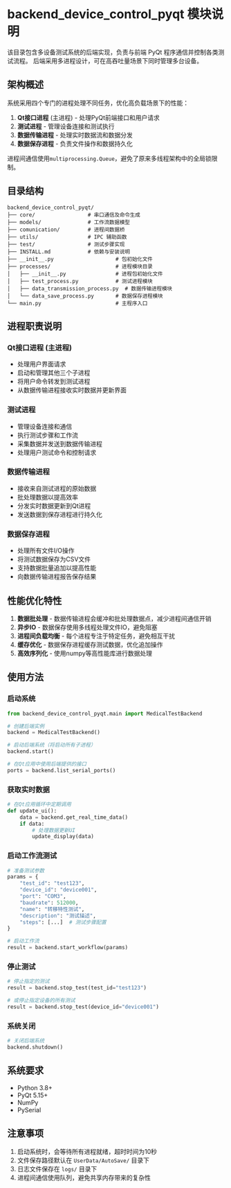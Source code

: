 # backend_device_control_pyqt 模块说明

该目录包含多设备测试系统的后端实现，负责与前端 PyQt 程序通信并控制各类测试流程。
后端采用多进程设计，可在高吞吐量场景下同时管理多台设备。

## 架构概述

系统采用四个专门的进程处理不同任务，优化高负载场景下的性能：

1. **Qt接口进程** (主进程) - 处理PyQt前端接口和用户请求
2. **测试进程** - 管理设备连接和测试执行
3. **数据传输进程** - 处理实时数据流和数据分发
4. **数据保存进程** - 负责文件操作和数据持久化

进程间通信使用`multiprocessing.Queue`，避免了原来多线程架构中的全局锁限制。

## 目录结构

```
backend_device_control_pyqt/
├── core/                 # 串口通信及命令生成
├── models/               # 工作流数据模型
├── comunication/         # 进程间数据桥
├── utils/                # IPC 辅助函数
├── test/                 # 测试步骤实现
├── INSTALL.md            # 依赖与安装说明
├── __init__.py                    # 包初始化文件
├── processes/                     # 进程模块目录
│   ├── __init__.py                # 进程包初始化文件
│   ├── test_process.py            # 测试进程模块
│   ├── data_transmission_process.py  # 数据传输进程模块
│   └── data_save_process.py       # 数据保存进程模块
└── main.py                        # 主程序入口
```

## 进程职责说明

### Qt接口进程 (主进程)

- 处理用户界面请求
- 启动和管理其他三个子进程
- 将用户命令转发到测试进程
- 从数据传输进程接收实时数据并更新界面

### 测试进程

- 管理设备连接和通信
- 执行测试步骤和工作流
- 采集数据并发送到数据传输进程
- 处理用户测试命令和控制请求

### 数据传输进程

- 接收来自测试进程的原始数据
- 批处理数据以提高效率
- 分发实时数据更新到Qt进程
- 发送数据到保存进程进行持久化

### 数据保存进程

- 处理所有文件I/O操作
- 将测试数据保存为CSV文件
- 支持数据批量追加以提高性能
- 向数据传输进程报告保存结果

## 性能优化特性

1. **数据批处理** - 数据传输进程会缓冲和批处理数据点，减少进程间通信开销
2. **异步IO** - 数据保存使用多线程处理文件IO，避免阻塞
3. **进程间负载均衡** - 每个进程专注于特定任务，避免相互干扰
4. **缓存优化** - 数据保存进程缓存测试数据，优化追加操作
5. **高效序列化** - 使用numpy等高性能库进行数据处理

## 使用方法

### 启动系统

```python
from backend_device_control_pyqt.main import MedicalTestBackend

# 创建后端实例
backend = MedicalTestBackend()

# 启动后端系统（将启动所有子进程）
backend.start()

# 在Qt应用中使用后端提供的接口
ports = backend.list_serial_ports()
```

### 获取实时数据

```python
# 在Qt应用循环中定期调用
def update_ui():
    data = backend.get_real_time_data()
    if data:
        # 处理数据更新UI
        update_display(data)
```

### 启动工作流测试

```python
# 准备测试参数
params = {
    "test_id": "test123",
    "device_id": "device001",
    "port": "COM3",
    "baudrate": 512000,
    "name": "转移特性测试",
    "description": "测试描述",
    "steps": [...]  # 测试步骤配置
}

# 启动工作流
result = backend.start_workflow(params)
```

### 停止测试

```python
# 停止指定的测试
result = backend.stop_test(test_id="test123")

# 或停止指定设备的所有测试
result = backend.stop_test(device_id="device001")
```

### 系统关闭

```python
# 关闭后端系统
backend.shutdown()
```

## 系统要求

- Python 3.8+
- PyQt 5.15+
- NumPy
- PySerial

## 注意事项

1. 启动系统时，会等待所有进程就绪，超时时间为10秒
2. 文件保存路径默认在 `UserData/AutoSave/` 目录下
3. 日志文件保存在 `logs/` 目录下
4. 进程间通信使用队列，避免共享内存带来的复杂性